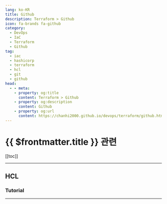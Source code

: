 ```yaml
---
lang: ko-KR
title: Github
description: Terraform > Github
icon: fa-brands fa-github
category:
  - DevOps
  - IaC
  - Terraform
  - Github
tag:
  - iac
  - hashicorp
  - terraform
  - hcl
  - git
  - github
head:
  - - meta:
    - property: og:title
      content: Terraform > Github
    - property: og:description
      content: Github
    - property: og:url
      content: https://chanhi2000.github.io/devops/terraform/github.html
---
```


# {{ $frontmatter.title }} 관련

[[toc]]

---

## HCL

<MyGithubItems jsonName="lang-hcl" />

### Tutorial

<!-- <MyGithubItems jsonName="lang-hcl-tut" /> -->

---

<TagLinks />